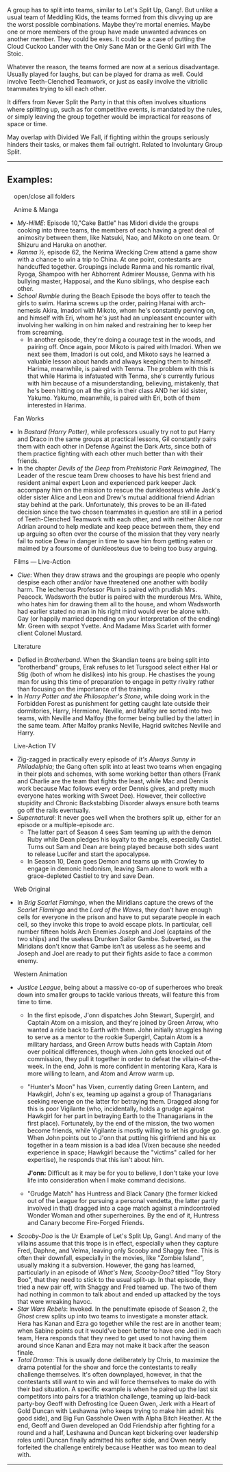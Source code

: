 A group has to split into teams, similar to Let's Split Up, Gang!. But unlike a usual team of Meddling Kids, the teams formed from this divvying up are the worst possible combinations. Maybe they're mortal enemies. Maybe one or more members of the group have made unwanted advances on another member. They could be exes. It could be a case of putting the Cloud Cuckoo Lander with the Only Sane Man or the Genki Girl with The Stoic.

Whatever the reason, the teams formed are now at a serious disadvantage. Usually played for laughs, but can be played for drama as well. Could involve Teeth-Clenched Teamwork, or just as easily involve the vitriolic teammates trying to kill each other.

It differs from Never Split the Party in that this often involves situations where splitting up, such as for competitive events, is mandated by the rules, or simply leaving the group together would be impractical for reasons of space or time.

May overlap with Divided We Fall, if fighting within the groups seriously hinders their tasks, or makes them fail outright. Related to Involuntary Group Split.

___

## Examples:

    open/close all folders 

    Anime & Manga 

-   _My-HiME_: Episode 10,"Cake Battle" has Midori divide the groups cooking into three teams, the members of each having a great deal of animosity between them, like Natsuki, Nao, and Mikoto on one team. Or Shizuru and Haruka on another.
-   _Ranma ½_, episode 62, the Nerima Wrecking Crew attend a game show with a chance to win a trip to China. At one point, contestants are handcuffed together. Groupings include Ranma and his romantic rival, Ryoga, Shampoo with her Abhorrent Admirer Mousse, Genma with his bullying master, Happosai, and the Kuno siblings, who despise each other.
-   _School Rumble_ during the Beach Episode the boys offer to teach the girls to swim. Harima screws up the order, pairing Hanai with arch-nemesis Akira, Imadori with Mikoto, whom he's constantly perving on, and himself with Eri, whom he's just had an unpleasant encounter with involving her walking in on him naked and restraining her to keep her from screaming.
    -   In another episode, they're doing a courage test in the woods, and pairing off. Once again, poor Mikoto is paired with Imadori. When we next see them, Imadori is out cold, and Mikoto says he learned a valuable lesson about hands and always keeping them to himself. Harima, meanwhile, is paired with Tenma. The problem with this is that while Harima is infatuated with Tenma, she's currently furious with him because of a misunderstanding, believing, mistakenly, that he's been hitting on all the girls in their class AND her kid sister, Yakumo. Yakumo, meanwhile, is paired with Eri, both of them interested in Harima.

    Fan Works 

-   In _Bastard (Harry Potter)_, while professors usually try not to put Harry and Draco in the same groups at practical lessons, Gil constantly pairs them with each other in Defense Against the Dark Arts, since both of them practice fighting with each other much better than with their friends.
-   In the chapter _Devils of the Deep_ from _Prehistoric Park Reimagined_, The Leader of the rescue team Drew chooses to have his best friend and resident animal expert Leon and experienced park keeper Jack accompany him on the mission to rescue the dunkleosteus while Jack's older sister Alice and Leon and Drew's mutual additional friend Adrian stay behind at the park. Unfortunately, this proves to be an ill-fated decision since the two chosen teammates in question are still in a period of Teeth-Clenched Teamwork with each other, and with neither Alice nor Adrian around to help mediate and keep peace between them, they end up arguing so often over the course of the mission that they very nearly fail to notice Drew in danger in time to save him from getting eaten or maimed by a foursome of dunkleosteus due to being too busy arguing.

    Films — Live-Action 

-   _Clue_: When they draw straws and the groupings are people who openly despise each other and/or have threatened one another with bodily harm. The lecherous Professor Plum is paired with prudish Mrs. Peacock. Wadsworth the butler is paired with the murderous Mrs. White, who hates him for drawing them all to the house, and whom Wadsworth had earlier stated no man in his right mind would ever be alone with. Gay (or happily married depending on your interpretation of the ending) Mr. Green with sexpot Yvette. And Madame Miss Scarlet with former client Colonel Mustard.

    Literature 

-   Defied in _Brotherband_. When the Skandian teens are being split into "brotherband" groups, Erak refuses to let Tursgood select either Hal or Stig (both of whom he dislikes) into his group. He chastises the young man for using this time of preparation to engage in petty rivalry rather than focusing on the importance of the training.
-   In _Harry Potter and the Philosopher's Stone_, while doing work in the Forbidden Forest as punishment for getting caught late outside their dormitories, Harry, Hermione, Neville, and Malfoy are sorted into two teams, with Neville and Malfoy (the former being bullied by the latter) in the same team. After Malfoy pranks Neville, Hagrid switches Neville and Harry.

    Live-Action TV 

-   Zig-zagged in practically every episode of _It's Always Sunny in Philadelphia_; the Gang often split into at least two teams when engaging in their plots and schemes, with some working better than others (Frank and Charlie are the team that fights the least, while Mac and Dennis work because Mac follows every order Dennis gives, and pretty much everyone hates working with Sweet Dee). However, their collective stupidity and Chronic Backstabbing Disorder always ensure both teams go off the rails eventually.
-   _Supernatural_: It never goes well when the brothers split up, either for an episode or a multiple-episode arc.
    -   The latter part of Season 4 sees Sam teaming up with the demon Ruby while Dean pledges his loyalty to the angels, especially Castiel. Turns out Sam and Dean are being played because both sides want to release Lucifer and start the apocalypse.
    -   In Season 10, Dean goes Demon and teams up with Crowley to engage in demonic hedonism, leaving Sam alone to work with a grace-depleted Castiel to try and save Dean.

    Web Original 

-   In _Brig Scarlet Flamingo_, when the Miridians capture the crews of the _Scarlet Flamingo_ and the _Lord of the Waves_, they don't have enough cells for everyone in the prison and have to put separate people in each cell, so they invoke this trope to avoid escape plots. In particular, cell number fifteen holds Arch Enemies Joseph and Joel (captains of the two ships) and the useless Drunken Sailor Gambe. Subverted, as the Miridians don't know that Gambe isn't as useless as he seems and Joseph and Joel are ready to put their fights aside to face a common enemy.

    Western Animation 

-   _Justice League_, being about a massive co-op of superheroes who break down into smaller groups to tackle various threats, will feature this from time to time.
    -   In the first episode, J'onn dispatches John Stewart, Supergirl, and Captain Atom on a mission, and they're joined by Green Arrow, who wanted a ride back to Earth with them. John initially struggles having to serve as a mentor to the rookie Supergirl, Captain Atom is a military hardass, and Green Arrow butts heads with Captain Atom over political differences, though when John gets knocked out of commission, they pull it together in order to defeat the villain-of-the-week. In the end, John is more confident in mentoring Kara, Kara is more willing to learn, and Atom and Arrow warm up.
    -   "Hunter's Moon" has Vixen, currently dating Green Lantern, and Hawkgirl, John's ex, teaming up against a group of Thanagarians seeking revenge on the latter for betraying them. Dragged along for this is poor Vigilante (who, incidentally, holds a grudge against Hawkgirl for her part in betraying Earth to the Thanagarians in the first place). Fortunately, by the end of the mission, the two women become friends, while Vigilante is mostly willing to let his grudge go. When John points out to J'onn that putting his girlfriend and his ex together in a team mission is a bad idea (Vixen because she needed experience in space; Hawkgirl because the "victims" called for her expertise), he responds that this isn't about him.
        
        **J'onn:** Difficult as it may be for you to believe, I don't take your love life into consideration when I make command decisions.
        
    -   "Grudge Match" has Huntress and Black Canary (the former kicked out of the League for pursuing a personal vendetta, the latter partly involved in that) dragged into a cage match against a mindcontroled Wonder Woman and other superheroines. By the end of it, Huntress and Canary become Fire-Forged Friends.
-   _Scooby-Doo_ is the Ur Example of Let's Split Up, Gang!. And many of the villains assume that this trope is in effect, especially when they capture Fred, Daphne, and Velma, leaving only Scooby and Shaggy free. This is often their downfall, especially in the movies, like "Zombie Island", usually making it a subversion. However, the gang has learned, particularly in an episode of _What's New, Scooby-Doo?_ titled "Toy Story Boo", that they need to stick to the usual split-up. In that episode, they tried a new pair off, with Shaggy and Fred teamed up. The two of them had nothing in common to talk about and ended up attacked by the toys that were wreaking havoc.
-   _Star Wars Rebels_: Invoked. In the penultimate episode of Season 2, the _Ghost_ crew splits up into two teams to investigate a monster attack. Hera has Kanan and Ezra go together while the rest are in another team; when Sabine points out it would've been better to have one Jedi in each team, Hera responds that they need to get used to not having them around since Kanan and Ezra may not make it back after the season finale.
-   _Total Drama_: This is usually done deliberately by Chris, to maximize the drama potential for the show and force the contestants to really challenge themselves. It's often downplayed, however, in that the contestants still want to win and will force themselves to make do with their bad situation. A specific example is when he paired up the last six competitors into pairs for a triathlon challenge, teaming up laid-back party-boy Geoff with Defrosting Ice Queen Gwen, Jerk with a Heart of Gold Duncan with Leshawna (who keeps trying to make him admit his good side), and Big Fun Gasshole Owen with Alpha Bitch Heather. At the end, Geoff and Gwen developed an Odd Friendship after fighting for a round and a half, Leshawna and Duncan kept bickering over leadership roles until Duncan finally admitted his softer side, and Owen nearly forfeited the challenge entirely because Heather was too mean to deal with.

___